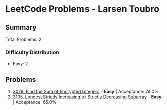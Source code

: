 # LeetCode Problems - Larsen Toubro

## Summary
Total Problems: 2

### Difficulty Distribution

- Easy: 2

## Problems

1. [3079. Find the Sum of Encrypted Integers](https://leetcode.com/problems/find-the-sum-of-encrypted-integers/) - **Easy** | Acceptance: 74.0%
2. [3105. Longest Strictly Increasing or Strictly Decreasing Subarray](https://leetcode.com/problems/longest-strictly-increasing-or-strictly-decreasing-subarray/) - **Easy** | Acceptance: 65.0%